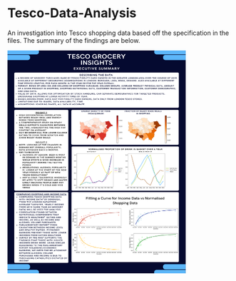 # Tesco-Data-Analysis

An investigation into Tesco shopping data based off the specification in the files.
The summary of the findings are below.

<img src="Tesco Grocery Insights.pdf" alt="alt text" width="400" height="500">
